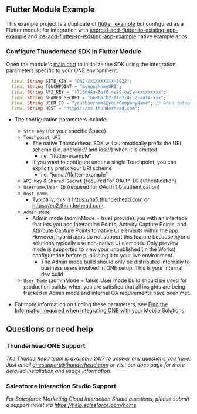 ## Flutter Module Example 

This example project is a duplicate of [flutter_example](https://github.com/thunderheadone/one-sdk-flutter/blob/master/examples/flutter_example) but configured as a Flutter module for integration with [android-add-flutter-to-existing-app-example](https://github.com/thunderheadone/one-sdk-flutter/blob/master/examples/android-add-flutter-to-existing-app-example) and [ios-add-flutter-to-existing-app-example](https://github.com/thunderheadone/one-sdk-flutter/blob/master/examples/ios-add-flutter-to-existing-app-example) native example apps.  

### Configure Thunderhead SDK in Flutter Module
Open the module's [main.dart](https://github.com/thunderheadone/one-sdk-flutter/blob/master/examples/flutter_module_example/lib/main.dart#L48)
to initialize the SDK using the integration parameters specific to your ONE environment.

```dart
  final String SITE_KEY = "ONE-XXXXXXXXXX-1022";
  final String TOUCHPOINT = "myAppsNameURI";
  final String API_KEY = "f713d44a-8af0-4e79-ba7e-xxxxxxxxx";
  final String SHARED_SECRET = "bb8bacb2-ffc2-4c52-aaf4-xxx";
  final String USER_ID = "yourUsername@yourCompanyName"; // when integrating with Interaction Studio use a numeric user id - see https://eu2.thunderhead.com/one/help/interaction-studio/how-do-i/mobile/one_integrate_mobile_find_integration_info/#username-user-id
  final String HOST = "https://xx.thunderhead.com";
```
* The configuration parameters include:
    * `Site Key` (for your specific Space)
    * `Touchpoint URI`
        * The native Thunderhead SDK will automatically prefix the URI scheme (i.e. android:// and ios://) when it is omitted. 
            * i.e. “flutter-example”
        * If you want to configure under a single Touchpoint, you can explicitly prefix your URI scheme 
            * i.e. “ionic://flutter-example”
    * `API Key` & `Shared Secret` (required for OAuth 1.0 authentication)
    * `Username/User ID` (required for OAuth 1.0 authentication)
    * `Host name`. 
        * Typically, this is https://na5.thunderhead.com or https://eu2.thunderhead.com.
    * `Admin Mode`
        * Admin mode (adminMode = true) provides you with an interface that lets you add Interaction Points, Activity Capture Points, and Attribute Capture Points to native UI elements within the app. However, hybrid apps do not support this feature because hybrid solutions typically use  non-native UI elements. Only preview mode is supported to view your unpublished (In the Works) configuration before publishing it to your live environment.
            * The Admin mode build should only be distributed internally to business users involved in ONE setup. This is your internal dev build.
    * `User Mode` (adminMode = false) User mode build should be used for production builds, when you are satisfied that all insights are being tracked in Admin mode and internal QA requirements have been met.
    
* For more information on finding these parameters, see [Find the Information required when Integrating ONE with your Mobile Solutions](https://na5.thunderhead.com/one/help/conversations/how-do-i/mobile/one_integrate_mobile_find_integration_info/)

## Questions or need help

### Thunderhead ONE Support
_The Thunderhead team is available 24/7 to answer any questions you have. Just email onesupport@thunderhead.com or visit our docs page for more detailed installation and usage information._

### Salesforce Interaction Studio Support
_For Salesforce Marketing Cloud Interaction Studio questions, please submit a support ticket via https://help.salesforce.com/home_
